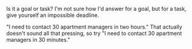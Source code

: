 Is it a goal or task? I'm not sure how I'd answer for a goal, but for a task, give yourself an impossible deadline.

  


  


"I need to contact 30 apartment managers in two hours." That actually doesn't sound all that pressing, so try "I need to contact 30 apartment managers in 30 minutes."

